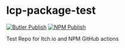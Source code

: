 # lcp-package-test
[![Butler Publish](https://github.com/msprijatelj/lcp-package-test/actions/workflows/butler-publish.yml/badge.svg)](https://github.com/msprijatelj/lcp-package-test/actions/workflows/butler-publish.yml) [![NPM Publish](https://github.com/msprijatelj/lcp-package-test/actions/workflows/npm-publish.yml/badge.svg)](https://github.com/msprijatelj/lcp-package-test/actions/workflows/npm-publish.yml)

Test Repo for Itch.io and NPM GitHub actions

